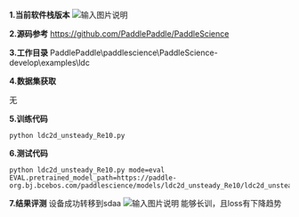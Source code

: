  **1.当前软件栈版本** 
![输入图片说明](https://foruda.gitee.com/images/1738900795709577351/8c234fbd_12173785.png "0f53ba650978b265cfb5091f991df07.png")

 **2.源码参考** 
https://github.com/PaddlePaddle/PaddleScience

 **3.工作目录** 
PaddlePaddle\paddlescience\PaddleScience-develop\examples\ldc

 **4.数据集获取** 

无


 **5.训练代码** 

```
python ldc2d_unsteady_Re10.py

```
 **6.测试代码** 

```
python ldc2d_unsteady_Re10.py mode=eval EVAL.pretrained_model_path=https://paddle-org.bj.bcebos.com/paddlescience/models/ldc2d_unsteady_Re10/ldc2d_unsteady_Re10_pretrained.pdparams

```
 **7.结果评测** 
设备成功转移到sdaa
![输入图片说明](https://foruda.gitee.com/images/1738899112998438859/9987f292_12173785.png "0e678ffe81ca8da6fe54f4001f76873.png")
能够长训，且loss有下降趋势